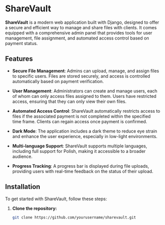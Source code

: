 # ShareVault

**ShareVault** is a modern web application built with Django, designed to offer a secure and efficient way to manage and share files with clients. It comes equipped with a comprehensive admin panel that provides tools for user management, file assignment, and automated access control based on payment status.

## Features

- **Secure File Management**: Admins can upload, manage, and assign files to specific users. Files are stored securely, and access is controlled automatically based on payment verification.
  
- **User Management**: Administrators can create and manage users, each of whom can only access files assigned to them. Users have restricted access, ensuring that they can only view their own files.

- **Automated Access Control**: ShareVault automatically restricts access to files if the associated payment is not completed within the specified time frame. Clients can regain access once payment is confirmed.

- **Dark Mode**: The application includes a dark theme to reduce eye strain and enhance the user experience, especially in low-light environments.

- **Multi-language Support**: ShareVault supports multiple languages, including full support for Polish, making it accessible to a broader audience.

- **Progress Tracking**: A progress bar is displayed during file uploads, providing users with real-time feedback on the status of their upload.

## Installation

To get started with ShareVault, follow these steps:

1. **Clone the repository:**
   ```bash
   git clone https://github.com/yourusername/sharevault.git
